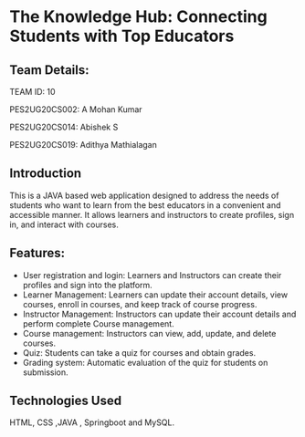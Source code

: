 # The Knowledge Hub: Connecting Students with Top Educators

## Team Details:
TEAM ID: 10

PES2UG20CS002: A Mohan Kumar

PES2UG20CS014: Abishek S

PES2UG20CS019: Adithya Mathialagan

## Introduction
This is a JAVA based web application designed to address the needs of students who want to learn from the best educators in a convenient and accessible manner. It allows learners and instructors to create profiles, sign in, and interact with courses.

## Features:

- User registration and login: Learners and Instructors can create their profiles and sign into the platform.
- Learner Management: Learners can update their account details, view courses, enroll in courses, and keep track of course progress.
- Instructor Management: Instructors can update their account details and perform complete Course management.
- Course management: Instructors can view, add, update, and delete courses.
- Quiz: Students can take a quiz for courses and obtain grades.
- Grading system: Automatic evaluation of the quiz for students on submission.

## Technologies Used
HTML, CSS ,JAVA , Springboot and MySQL.

